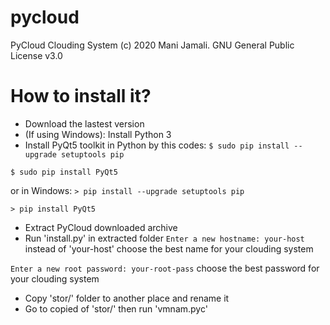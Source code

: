 # pycloud
PyCloud Clouding System (c) 2020 Mani Jamali. GNU General Public License v3.0

# How to install it?
* Download the lastest version
* (If using Windows): Install Python 3
* Install PyQt5 toolkit in Python by this codes:
`$ sudo pip install --upgrade setuptools pip`

`$ sudo pip install PyQt5`

 or in Windows:
`> pip install --upgrade setuptools pip`

`> pip install PyQt5`

* Extract PyCloud downloaded archive
* Run 'install.py' in extracted folder
`Enter a new hostname: your-host` instead of 'your-host' choose the best name for your clouding system

`Enter a new root password: your-root-pass` choose the best password for your clouding system

* Copy 'stor/' folder to another place and rename it
* Go to copied of 'stor/' then run 'vmnam.pyc'
